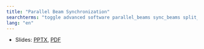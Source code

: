 ```yaml
---
title: "Parallel Beam Synchronization"
searchterms: "toggle advanced software parallel_beams sync_beams split_task task_split synchronization parallel_beam_synchroniztion parallel_beam_synchronization"
lang: "en"
---
```

 <ul>
 <li class="ng-binding">Slides:
 <a href="translations/en-us/advanced/SyncBeams.pptx">PPTX</a>,
 <a href="translations/en-us/advanced/SyncBeams.pdf">PDF</a>
 </li>
 </ul>
